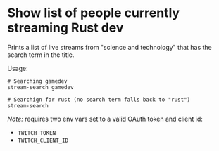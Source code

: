 # Show list of people currently streaming Rust dev

Prints a list of live streams from "science and technology" that has the search
term in the title.


Usage: 

```
# Searching gamedev
stream-search gamedev

# Searchign for rust (no search term falls back to "rust")
stream-search
```

*Note:* requires two env vars set to a valid OAuth token and client id:
* `TWITCH_TOKEN`
* `TWITCH_CLIENT_ID`
